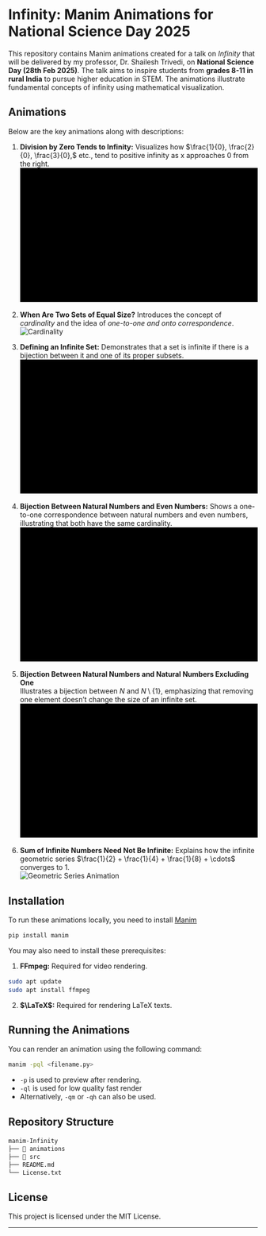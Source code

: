 # Infinity: Manim Animations for National Science Day 2025

This repository contains Manim animations created for a talk on *Infinity* that will be delivered by my professor, Dr. Shailesh Trivedi, on **National Science Day (28th Feb 2025)**. The talk aims to inspire students from **grades 8-11 in rural India** to pursue higher education in STEM. The animations illustrate fundamental concepts of infinity using mathematical visualization.

## Animations

Below are the key animations along with descriptions:

1. **Division by Zero Tends to Infinity:** Visualizes how $\frac{1}{0}, \frac{2}{0}, \frac{3}{0},$ etc., tend to positive infinity as x approaches 0 from the right.  
   ![Right Hand Limits](animations/MorphHyperbola.gif)

2. **When Are Two Sets of Equal Size?** Introduces the concept of *cardinality* and the idea of *one-to-one and onto correspondence*.  
   ![Cardinality](animations/Cardinality.gif)

3. **Defining an Infinite Set:** Demonstrates that a set is infinite if there is a bijection between it and one of its proper subsets.  
   ![Infinite Set](animations/InfiniteSet.gif)

4. **Bijection Between Natural Numbers and Even Numbers:** Shows a one-to-one correspondence between natural numbers and even numbers, illustrating that both have the same cardinality.  
   ![Bijection Natural and Even](animations/BijectionEven.gif)

5. **Bijection Between Natural Numbers and Natural Numbers Excluding One**  
   Illustrates a bijection between $N$ and $N \setminus \{1\}$, emphasizing that removing one element doesn’t change the size of an infinite set.  
   ![Bijection Natural and Natural numbers excluding One](animations/Bijection.gif)

6. **Sum of Infinite Numbers Need Not Be Infinite:** Explains how the infinite geometric series $\frac{1}{2} + \frac{1}{4} + \frac{1}{8} + \cdots$ converges to 1.  
   ![Geometric Series Animation](animations/GeometricSeries.gif)

## Installation

To run these animations locally, you need to install [Manim](https://www.manim.community/)
```sh
pip install manim
```

You may also need to install these prerequisites:
1. **FFmpeg:** Required for video rendering.
```bash
sudo apt update
sudo apt install ffmpeg
```
2. **$\LaTeX$:** Required for rendering LaTeX texts.

## Running the Animations

You can render an animation using the following command:

```sh
manim -pql <filename.py>
```
   - `-p` is used to preview after rendering.
   - `-ql` is used for low quality fast render
   - Alternatively, `-qm` or `-qh` can also be used.

## Repository Structure

```
manim-Infinity
├── 📂 animations
├── 📂 src
├── README.md
└── License.txt
```

## License

This project is licensed under the MIT License.

---

